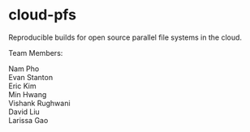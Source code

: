 # cloud-pfs
Reproducible builds for open source parallel file systems in the cloud.

Team Members:

Nam Pho  
Evan Stanton  
Eric Kim  
Min Hwang  
Vishank Rughwani  
David Liu  
Larissa Gao
